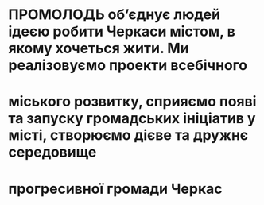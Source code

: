 # ПРОМОЛОДЬ об’єднує людей ідеєю робити Черкаси містом, в якому хочеться жити. Ми реалізовуємо проекти всебічного
# міського розвитку, сприяємо появі та запуску громадських ініціатив у місті, створюємо дієве та дружнє середовище
# прогресивної громади Черкас